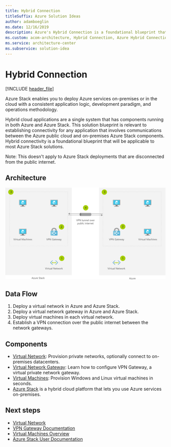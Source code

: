 ```yaml
---
title: Hybrid Connection
titleSuffix: Azure Solution Ideas
author: adamboeglin
ms.date: 12/16/2019
description: Azure's Hybrid Connection is a foundational blueprint that is applicable to most Azure Stack solutions, allowing you to establish connectivity for any application that involves communications between the Azure public cloud and on-premises Azure Stack components.
ms.custom: acom-architecture, Hybrid Connection, Azure Hybrid Connection, Hybrid Network, Azure Hybrid Network, hybrid-infrastructure, interactive-diagram, networking, 'https://azure.microsoft.com/solutions/architecture/hybrid-connectivity/'
ms.service: architecture-center
ms.subservice: solution-idea
---
```


# Hybrid Connection

[!INCLUDE [header_file](../header.md)]

Azure Stack enables you to deploy Azure services on-premises or in the cloud with a consistent application logic, development paradigm, and operations methodology.

Hybrid cloud applications are a single system that has components running in both Azure and Azure Stack. This solution blueprint is relevant to establishing connectivity for any application that involves communications between the Azure public cloud and on-premises Azure Stack components. Hybrid connectivity is a foundational blueprint that will be applicable to most Azure Stack solutions.

Note: This doesn't apply to Azure Stack deployments that are disconnected from the public internet.

## Architecture

![Architecture diagram](../media/hybrid-connectivity.svg)

## Data Flow

1. Deploy a virtual network in Azure and Azure Stack.
1. Deploy a virtual network gateway in Azure and Azure Stack.
1. Deploy virtual machines in each virtual network.
1. Establish a VPN connection over the public internet between the network gateways.

## Components

* [Virtual Network](https://azure.microsoft.com/services/virtual-network): Provision private networks, optionally connect to on-premises datacenters.
* [Virtual Network Gateway](https://azure.microsoft.com/services/vpn-gateway): Learn how to configure VPN Gateway, a virtual private network gateway.
* [Virtual Machines](https://azure.microsoft.com/services/virtual-machines): Provision Windows and Linux virtual machines in seconds.
* [Azure Stack](https://azure.microsoft.com/overview/azure-stack) is a hybrid cloud platform that lets you use Azure services on-premises.

## Next steps

* [Virtual Network](https://docs.microsoft.com/azure/virtual-network)
* [VPN Gateway Documentation](https://docs.microsoft.com/azure/vpn-gateway)
* [Virtual Machines Overview](https://azure.microsoft.com/services/virtual-machines)
* [Azure Stack User Documentation](https://docs.microsoft.com/azure/azure-stack/user)
